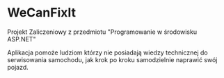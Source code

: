 # WeCanFixIt
Projekt Zaliczeniowy z  przedmiotu "Programowanie w środowisku ASP.NET"

Aplikacja pomoże ludziom którzy nie posiadają wiedzy technicznej do serwisowania samochodu, jak krok po kroku samodzielnie naprawić swój pojazd. 

